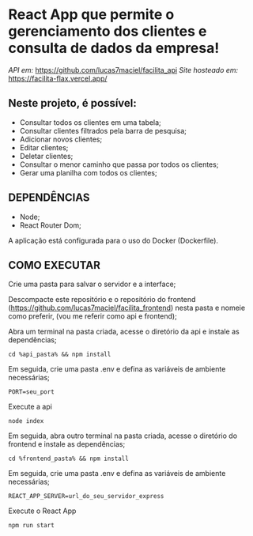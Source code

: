 
# React App que permite o gerenciamento dos clientes e consulta de dados da empresa!
_API em:_ https://github.com/lucas7maciel/facilita_api
_Site hosteado em:_ https://facilita-flax.vercel.app/

## Neste projeto, é possível:
- Consultar todos os clientes em uma tabela;
- Consultar clientes filtrados pela barra de pesquisa;
- Adicionar novos clientes;
- Editar clientes;
- Deletar clientes;
- Consultar o menor caminho que passa por todos os clientes;
- Gerar uma planilha com todos os clientes;

## DEPENDÊNCIAS
- Node;
- React Router Dom;

A aplicação está configurada para o uso do Docker (Dockerfile).

## COMO EXECUTAR
Crie uma pasta para salvar o servidor e a interface;

Descompacte este repositório e o repositório do frontend (https://github.com/lucas7maciel/facilita_frontend) nesta pasta e nomeie como preferir, (vou me referir como api e frontend);

Abra um terminal na pasta criada, acesse o diretório da api e instale as dependências;
```
cd %api_pasta% && npm install
```

Em seguida, crie uma pasta .env e defina as variáveis de ambiente necessárias;
```
PORT=seu_port
```

Execute a api
```
node index
```

Em seguida, abra outro terminal na pasta criada, acesse o diretório do frontend e instale as dependências;
```
cd %frontend_pasta% && npm install
```

Em seguida, crie uma pasta .env e defina as variáveis de ambiente necessárias;
```
REACT_APP_SERVER=url_do_seu_servidor_express
```

Execute o React App
```
npm run start
```
